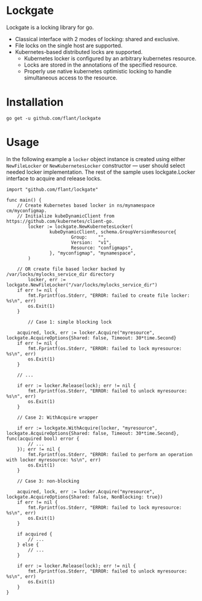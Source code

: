 # Lockgate

Lockgate is a locking library for go.

 - Classical interface with 2 modes of locking: shared and exclusive.
 - File locks on the single host are supported.
 - Kubernetes-based distributed locks are supported.
   - Kubernetes locker is configured by an arbitrary kubernetes resource.
   - Locks are stored in the annotations of the specified resource.
   - Properly use native kubernetes optimistic locking to handle simultaneous access to the resource.

# Installation

```
go get -u github.com/flant/lockgate
```

# Usage

In the following example a `locker` object instance is created using either `NewFileLocker` or `NewKubernetesLocker` constructor — user should select needed locker implementation. The rest of the sample uses lockgate.Locker interface to acquire and release locks.

```
import "github.com/flant/lockgate"

func main() {
	// Create Kubernetes based locker in ns/mynamespace cm/myconfigmap.
	// Initialize kubeDynamicClient from https://github.com/kubernetes/client-go.
        locker := lockgate.NewKubernetesLocker(                                                          
                kubeDynamicClient, schema.GroupVersionResource{                                         
                        Group:    "",                                                                    
                        Version:  "v1",                                                                  
                        Resource: "configmaps",                                                          
                }, "myconfigmap", "mynamespace",                                                              
        )
	
	// OR create file based locker backed by /var/locks/mylocks_service_dir directory
    	locker, err := lockgate.NewFileLocker("/var/locks/mylocks_service_dir")
	if err != nil {
		fmt.Fprintf(os.Stderr, "ERROR: failed to create file locker: %s\n", err)
		os.Exit(1)
	}

        // Case 1: simple blocking lock

	acquired, lock, err := locker.Acquire("myresource", lockgate.AcquireOptions{Shared: false, Timeout: 30*time.Second}
	if err != nil {
		fmt.Fprintf(os.Stderr, "ERROR: failed to lock myresource: %s\n", err)
		os.Exit(1)
	}

	// ...

	if err := locker.Release(lock); err != nil {
		fmt.Fprintf(os.Stderr, "ERROR: failed to unlock myresource: %s\n", err)
		os.Exit(1)
	}

	// Case 2: WithAcquire wrapper

	if err := lockgate.WithAcquire(locker, "myresource", lockgate.AcquireOptions{Shared: false, Timeout: 30*time.Second}, func(acquired bool) error {
		// ...
	}); err != nil {
		fmt.Fprintf(os.Stderr, "ERROR: failed to perform an operation with locker myresource: %s\n", err)
		os.Exit(1)
	}
	
	// Case 3: non-blocking

	acquired, lock, err := locker.Acquire("myresource", lockgate.AcquireOptions{Shared: false, NonBlocking: true})
	if err != nil {
		fmt.Fprintf(os.Stderr, "ERROR: failed to lock myresource: %s\n", err)
		os.Exit(1)
	}

	if acquired {
		// ...
	} else {
		// ...
	}

	if err := locker.Release(lock); err != nil {
		fmt.Fprintf(os.Stderr, "ERROR: failed to unlock myresource: %s\n", err)
		os.Exit(1)
	}
}
```
